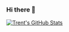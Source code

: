 ### Hi there 👋

<!--
**trentstauff/trentstauff** is a ✨ _special_ ✨ repository because its `README.md` (this file) appears on your GitHub profile.

Here are some ideas to get you started:

- 🔭 I’m currently working on ...
- 🌱 I’m currently learning ...
- 👯 I’m looking to collaborate on ...
- 🤔 I’m looking for help with ...
- 💬 Ask me about ...
- 📫 How to reach me: ...
- 😄 Pronouns: ...
- ⚡ Fun fact: ...
-->

[![Trent's GitHub Stats](https://github-readme-stats.vercel.app/api?username=deandrebaker)](https://github.com/anuraghazra/github-readme-stats)
